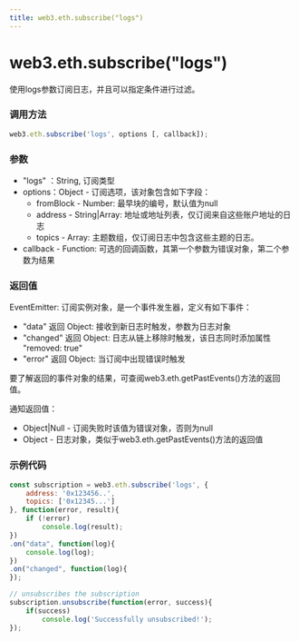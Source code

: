 ```yaml
---
title: web3.eth.subscribe("logs")
---
```


# web3.eth.subscribe("logs")

使用logs参数订阅日志，并且可以指定条件进行过滤。

### 调用方法

```js
web3.eth.subscribe('logs', options [, callback]);
```

### 参数
- "logs" ：String, 订阅类型
- options：Object - 订阅选项，该对象包含如下字段：
  - fromBlock - Number: 最早块的编号，默认值为null
  - address - String|Array: 地址或地址列表，仅订阅来自这些账户地址的日志
  - topics - Array: 主题数组，仅订阅日志中包含这些主题的日志。
- callback - Function: 可选的回调函数，其第一个参数为错误对象，第二个参数为结果

### 返回值

EventEmitter: 订阅实例对象，是一个事件发生器，定义有如下事件：
- "data" 返回 Object: 接收到新日志时触发，参数为日志对象
- "changed" 返回 Object: 日志从链上移除时触发，该日志同时添加属性 "removed: true"
- "error" 返回 Object: 当订阅中出现错误时触发

要了解返回的事件对象的结果，可查阅web3.eth.getPastEvents()方法的返回值。

通知返回值：
- Object|Null - 订阅失败时该值为错误对象，否则为null
- Object - 日志对象，类似于web3.eth.getPastEvents()方法的返回值

### 示例代码
```js
const subscription = web3.eth.subscribe('logs', {
    address: '0x123456..',
    topics: ['0x12345...']
}, function(error, result){
    if (!error)
        console.log(result);
})
.on("data", function(log){
    console.log(log);
})
.on("changed", function(log){
});

// unsubscribes the subscription
subscription.unsubscribe(function(error, success){
    if(success)
        console.log('Successfully unsubscribed!');
});
```